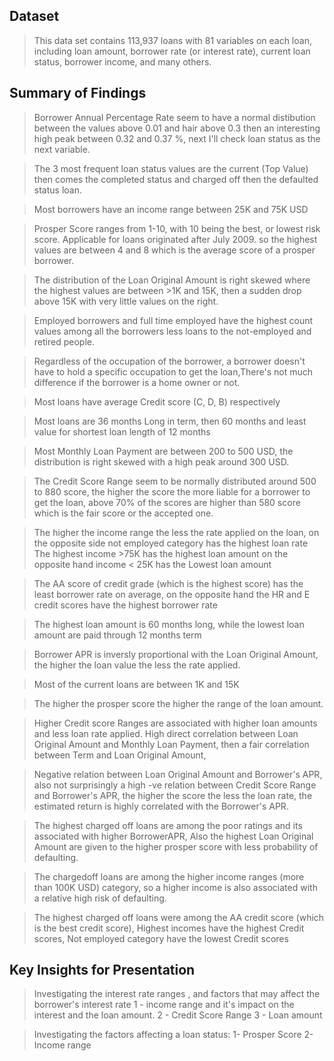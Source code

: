 ## Dataset

>This data set contains 113,937 loans with 81 variables on each loan, including loan amount, borrower rate (or interest rate), current loan status, borrower income, and many others.


## Summary of Findings

> Borrower Annual Percentage Rate seem to have a normal distibution between the values above 0.01 and hair above 0.3 then an interesting high peak between 0.32 and 0.37 %, next I'll check loan status as the next variable.

>The 3 most frequent loan status values are the current (Top Value) then comes the completed status and charged off then the defaulted status loan.

>Most borrowers have an income range between 25K and 75K USD

>Prosper Score ranges from 1-10, with 10 being the best, or lowest risk score. Applicable for loans originated after July 2009. so the highest values are between 4 and 8 which is the average score of a prosper borrower.

>The distribution of the Loan Original Amount is right skewed where the highest values are between >1K and 15K, then a sudden drop above 15K with very little values on the right.

>Employed borrowers and full time employed have the highest count values among all the borrowers less loans to the not-employed and retired people.

>Regardless of the occupation of the borrower, a borrower doesn't have to hold a specific occupation to get the loan,There's not much difference if the borrower is a home owner or not.

>Most loans have average Credit score (C, D, B) respectively

>Most loans are 36 months Long in term, then 60 months and least value for shortest loan length of 12 months

>Most Monthly Loan Payment are between 200 to 500 USD, the distribution is right skewed with a high peak around 300 USD.

>The Credit Score Range seem to be normally distributed around 500 to 880 score, the higher the score the more liable for a borrower to get the loan, above 70% of the scores are higher than 580 score which is the fair score or the accepted one.

>The higher the income range the less the rate applied on the loan, on the opposite side not employed category has the highest loan rate
The highest income >75K has the highest loan amount on the opposite hand income < 25K has the Lowest loan amount

>The AA score of credit grade (which is the highest score) has the least borrower rate on average, on the opposite hand the HR and E credit scores have the highest borrower rate

>The highest loan amount is 60 months long, while the lowest loan amount are paid through 12 months term

>Borrower APR is inversly proportional with the Loan Original Amount, the higher the loan value the less the rate applied.

>Most of the current loans are between 1K and 15K

>The higher the prosper score the higher the range of the loan amount.

>Higher Credit score Ranges are associated with higher loan amounts and less loan rate applied.
High direct correlation between Loan Original Amount and Monthly Loan Payment, then a fair correlation between Term and Loan Original Amount,

>Negative relation between Loan Original Amount and Borrower's APR, also not surprisingly a high -ve relation between Credit Score Range and Borrower's APR, the higher the score the less the loan rate, the estimated return is highly correlated with the Borrower's APR.

>The highest charged off loans are among the poor ratings and its associated with higher BorrowerAPR, Also the highest Loan Original Amount are given to the higher prosper score with less probability of defaulting.

>The chargedoff loans are among the higher income ranges (more than 100K USD) category, so a higher income is also associated with a relative high risk of defaulting.

>The highest charged off loans were among the AA credit score (which is the best credit score), Highest incomes have the highest Credit scores, Not employed category have the lowest Credit scores

## Key Insights for Presentation

> Investigating the interest rate ranges , and factors that may affect the borrower's interest rate 
 1 - income range and it's impact on the interest and the loan amount.
 2 - Credit Score Range
 3 - Loan amount 

> Investigating the factors affecting a loan status:
 1- Prosper Score
 2- Income range 
